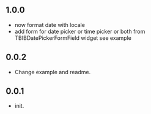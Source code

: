 ## 1.0.0

- now format date with locale
- add form for date picker or time picker or both from TBIBDatePickerFormField widget see example

## 0.0.2

- Change example and readme.
  
## 0.0.1

- init.
  